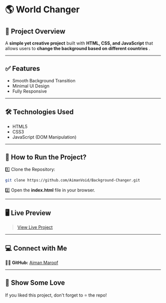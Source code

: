 # 🌎 World Changer

## 🌟 Project Overview
A **simple yet creative project** built with **HTML, CSS, and JavaScript** that allows users to **change the background based on different countries** .

---

## ✅ Features
- Smooth Background Transition
- Minimal UI Design
- Fully Responsive

---

## 🛠️ Technologies Used
- HTML5
- CSS3
- JavaScript (DOM Manipulation)

---

## 🎯 How to Run the Project?
1️⃣ Clone the Repository:
```bash
git clone https://github.com/AimanVoid/Background-Changer.git
```

2️⃣ Open the **index.html** file in your browser.








---

## 🖥️ Live Preview
> [View Live Project](https://aimanvoid.github.io/Background-Changer/)









---

## 💻 Connect with Me
👩‍💻 **GitHub:** [Aiman Maroof](https://github.com/AimanVoid)  

---

## 🌟 Show Some Love
If you liked this project, don't forget to ⭐️ the repo!


